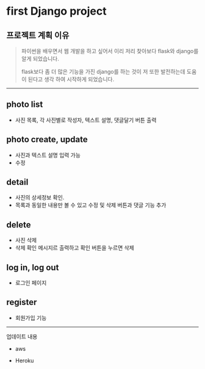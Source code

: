 # first Django project

## 프로젝트 계획 이유

> 파이썬을 배우면서 웹 개발을 하고 싶어서 이리 저리 찾아보다 flask와 django를 알게 되었습니다.
>
> flask보다 좀 더 많은 기능을 가진 django를 하는 것이 저 또한 발전하는데 도움이 된다고 생각 하여 시작하게 되었습니다.
---------------------------------------------------------------------

photo list
------------
- 사진 목록, 각 사진별로 작성자, 텍스트 설명, 댓글달기 버튼 출력

photo create, update
------------
- 사진과 텍스트 설명 입력 가능
- 수정

detail
--------
- 사진의 상세정보 확인.
- 목록과 동일한 내용만 볼 수 있고 수정 및 삭제 버튼과 댓글 기능 추가

delete
------
- 사진 삭제
- 삭제 확인 메시지르 출력하고 확인 버튼을 누르면 삭제

log in, log out
----------------
- 로그인 페이지

register
---------
- 회원가입 기능

--------------------------------------------------------
업데이트 내용
- aws

- Heroku